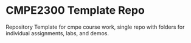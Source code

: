 # CMPE2300 Template Repo
Repository Template for cmpe course work, single repo with folders for individual assignments, labs, and demos.
